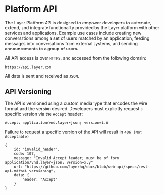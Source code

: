 # Platform API

The Layer Platform API is designed to empower developers to automate, extend, and integrate functionality provided by the Layer platform
with other services and applications. Example use cases include creating new conversations among a set of users matched by an application, feeding messages into conversations from external systems, and sending announcements to a group of users.

All API access is over `HTTPS`, and accessed from the following domain:
```text
https://api.layer.com
```
All data is sent and received as `JSON`.

## API Versioning

The API is versioned using a custom media type that encodes the wire format and the version desired. Developers must explicitly request a specific version via the `Accept` header:

```text
Accept: application/vnd.layer+json; version=1.0
```

Failure to request a specific version of the API will result in `406 (Not Acceptable)`
```
{
    id: "invalid_header",
    code: 107,
    message: "Invalid Accept header; must be of form application/vnd.layer+json; version=x.y",
    url: "https://github.com/layerhq/docs/blob/web-api/specs/rest-api.md#api-versioning",
    data: {
        header: "Accept"
    }
}
```

